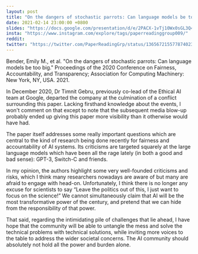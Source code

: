 ```yaml
---
layout: post
title: "On the dangers of stochastic parrots: Can language models be too big."
date: 2021-02-14 23:00:00 +0800
slides: "https://docs.google.com/presentation/d/e/2PACX-1vTj10Wx0sGL3Q4ppZzHoI-lg9VxqoVjfEwYTKFb-8d5HCsW2zPw41LxKHw9_IYSJjOZoYo6SCj3dHCH/"
insta: "https://www.instagram.com/explore/tags/paperreadinggroup009/"
reddit:
twitter: "https://twitter.com/PaperReadingGrp/status/1365672155778740231"
---
```


Bender, Emily M., et al. "On the dangers of stochastic parrots: Can language models be too big." Proceedings of the 2020 Conference on Fairness, Accountability, and Transparency; Association for Computing Machinery: New York, NY, USA. 2021.

In December 2020, Dr Timnit Gebru, previously co-lead of the Ethical AI team at Google, departed the company at the culmination of a conflict surrounding this paper. Lacking firsthand knowledge about the events, I won't comment on that except to note that the subsequent media blow-up probably ended up giving this paper more visibility than it otherwise would have had.

The paper itself addresses some really important questions which are central to the kind of research being done recently for fairness and accountability of AI systems. Its criticisms are targeted squarely at the large language models which have been all the rage lately (in both a good and bad sense): GPT-3, Switch-C and friends.

In my opinion, the authors highlight some very well-founded criticisms and risks, which I think many researchers nowadays are aware of but many are afraid to engage with head-on. Unfortunately, I think there is no longer any excuse for scientists to say “Leave the politics out of this, I just want to focus on the science!” We cannot simultaneously claim that AI will be the most transformative power of the century, and pretend that we can hide from the responsibility of that power.

That said, regarding the intimidating pile of challenges that lie ahead, I have hope that the community will be able to untangle the mess and solve the technical problems with technical solutions, while inviting more voices to the table to address the wider societal concerns. The AI community should absolutely not hold all the power and burden alone.